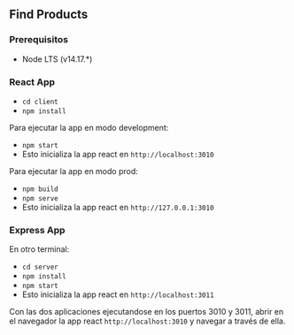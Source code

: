 ## Find Products

### Prerequisitos

- Node LTS (v14.17.\*)

### React App

- `cd client`
- `npm install`

Para ejecutar la app en modo development:

- `npm start`
- Esto inicializa la app react en `http://localhost:3010`

Para ejecutar la app en modo prod:

- `npm build`
- `npm serve`
- Esto inicializa la app react en `http://127.0.0.1:3010`

### Express App

En otro terminal:

- `cd server`
- `npm install`
- `npm start`
- Esto inicializa la app react en `http://localhost:3011`

Con las dos aplicaciones ejecutandose en los puertos 3010 y 3011, abrir en el navegador la app react `http://localhost:3010` y navegar a través de ella.
